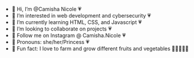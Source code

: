 - 🌻 Hi, I’m @Camisha Nicole 💗
- 🌻 I’m interested in web development and cybersecurity 💗
- 🌻 I’m currently learning HTML, CSS, and Javascript 💗
- 🌻 I’m looking to collaborate on projects 💗
- 🌻 Follow me on Instagram @ Camisha.Nicole 💗
- 🌻 Pronouns: she/her/Princess 💗
- 🌻 Fun fact: I love to farm and grow different fruits and vegetables 🍎🥒🍌🍇🍅


